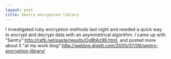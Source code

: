 ```yaml
--- 
layout: post
title: Sentry encryption library
---
```

I investigated ruby encryption methods last night and needed a quick way to encrypt and decrypt data with an asymmetrical algorithm.  I came up with "Sentry":http://rafb.net/paste/results/OgBtAz99.html, and posted more about it "at my work blog":http://weblog.digett.com/2005/07/06/sentry-encryption-library/
